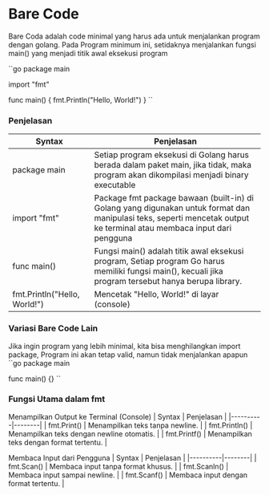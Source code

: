 # Bare Code 
Bare Coda adalah code minimal yang harus ada untuk menjalankan program dengan golang.
Pada Program minimum ini, setidaknya menjalankan fungsi main() yang menjadi titik awal eksekusi program

``go
package main

import "fmt"

func main() {
    fmt.Println("Hello, World!")
}
``

### Penjelasan
| Syntax | Penjelasan |
|----------|--------|
| package main |Setiap program eksekusi di Golang harus berada dalam paket main, jika tidak, maka program akan dikompilasi menjadi binary executable |
| import "fmt" | Package fmt  package bawaan (built-in) di Golang yang digunakan untuk format dan manipulasi teks, seperti mencetak output ke terminal atau membaca input dari pengguna |
| func main() | Fungsi main() adalah titik awal eksekusi program, Setiap program Go harus memiliki fungsi main(), kecuali jika program tersebut hanya berupa library.|
| fmt.Println("Hello, World!") | Mencetak "Hello, World!" di layar (console) |


### Variasi Bare Code Lain
Jika ingin program yang lebih minimal, kita bisa menghilangkan import package, Program ini akan tetap valid, namun tidak menjalankan apapun
``go
package main

func main() {}
``

### Fungsi Utama dalam fmt
Menampilkan Output ke Terminal (Console)
| Syntax | Penjelasan |
|----------|--------|
| fmt.Print() | Menampilkan teks tanpa newline. |
| fmt.Println() | Menampilkan teks dengan newline otomatis. |
| fmt.Printf() | Menampilkan teks dengan format tertentu. |

Membaca Input dari Pengguna
| Syntax | Penjelasan |
|----------|--------|
| fmt.Scan() |  Membaca input tanpa format khusus. |
| fmt.Scanln() | Membaca input sampai newline. |
| fmt.Scanf() | Membaca input dengan format tertentu. |


